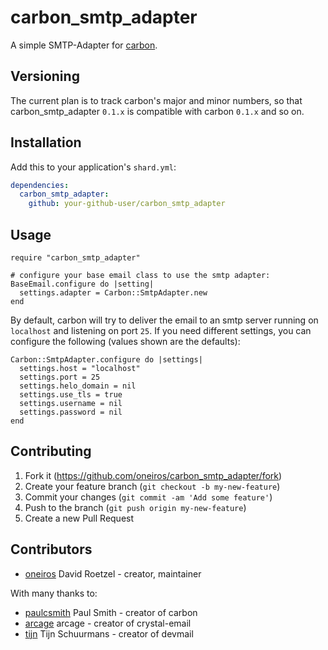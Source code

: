 # carbon\_smtp\_adapter

A simple SMTP-Adapter for [carbon](https://github.com/luckyframework/carbon).

## Versioning

The current plan is to track carbon's major and minor numbers, so that
carbon\_smtp\_adapter `0.1.x` is compatible with carbon `0.1.x` and so on.

## Installation

Add this to your application's `shard.yml`:

```yaml
dependencies:
  carbon_smtp_adapter:
    github: your-github-user/carbon_smtp_adapter
```

## Usage

```crystal
require "carbon_smtp_adapter"

# configure your base email class to use the smtp adapter:
BaseEmail.configure do |setting|
  settings.adapter = Carbon::SmtpAdapter.new
end
```

By default, carbon will try to deliver the email to an smtp server running on
`localhost` and listening on port `25`. If you need different settings, you can
configure the following (values shown are the defaults):

```crystal
Carbon::SmtpAdapter.configure do |settings|
  settings.host = "localhost"
  settings.port = 25
  settings.helo_domain = nil
  settings.use_tls = true
  settings.username = nil
  settings.password = nil
end
```

## Contributing

1. Fork it (<https://github.com/oneiros/carbon_smtp_adapter/fork>)
2. Create your feature branch (`git checkout -b my-new-feature`)
3. Commit your changes (`git commit -am 'Add some feature'`)
4. Push to the branch (`git push origin my-new-feature`)
5. Create a new Pull Request

## Contributors

- [oneiros](https://github.com/oneiros) David Roetzel - creator, maintainer

With many thanks to:

- [paulcsmith](https://github.com/paulcsmith) Paul Smith - creator of carbon
- [arcage](https://github.com/arcage) arcage - creator of crystal-email
- [tijn](https://github.com/tijn) Tijn Schuurmans - creator of devmail
